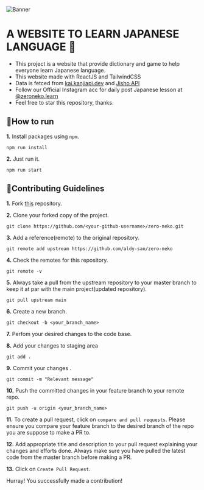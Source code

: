 ![Banner](https://user-images.githubusercontent.com/63385587/135677116-c53fa431-1842-4d2f-8804-7179c7aa0aa4.png)

# A WEBSITE TO LEARN JAPANESE LANGUAGE 🌱

- This project is a website that provide dictionary and game to help everyone learn Japanese language.
- This website made with ReactJS and TailwindCSS
- Data is fetced from [kai.kanjiapi.dev](https://kai.kanjiapi.dev/) and [Jisho API](https://jisho.org/forum/54fefc1f6e73340b1f160000-is-there-any-kind-of-search-api)
- Follow our Official Instagram acc for daily post Japanese lesson at [@zeroneko.learn](https://www.instagram.com/zeroneko.learn/)
- Feel free to star this repository, thanks.

## 📌How to run

**1.** Install packages using `npm`.

```
npm run install
```

**2.** Just run it.

```
npm run start
```

## 📌Contributing Guidelines

**1.** Fork [this](https://github.com/aldy-san/zero-neko) repository.

**2.** Clone your forked copy of the project.

```
git clone https://github.com/<your-github-username>/zero-neko.git
```

**3.** Add a reference(remote) to the original repository.

```
git remote add upstream https://github.com/aldy-san/zero-neko
```

**4.** Check the remotes for this repository.

```
git remote -v
```

**5.** Always take a pull from the upstream repository to your master branch to keep it at par with the main project(updated repository).

```
git pull upstream main
```

**6.** Create a new branch.

```
git checkout -b <your_branch_name>
```

**7.** Perfom your desired changes to the code base.


**8.** Add your changes to staging area

```
git add .
```

**9.** Commit your changes .

```
git commit -m "Relevant message"
```

**10.** Push the committed changes in your feature branch to your remote repo.

```
git push -u origin <your_branch_name>
```

**11.** To create a pull request, click on `compare and pull requests`. Please ensure you compare your feature branch to the desired branch of the repo you are suppose to make a PR to.

**12.** Add appropriate title and description to your pull request explaining your changes and efforts done. Always make sure you have pulled the latest code from the master branch before making a PR.

**13.** Click on `Create Pull Request`.

Hurray! You successfully made a contribution!

